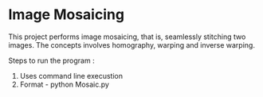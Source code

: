 # Image Mosaicing
 
 This project performs image mosaicing, that is, seamlessly stitching two images. The concepts involves homography, warping and inverse warping.
 
 Steps to run the program :
 1. Uses command line execustion
 2. Format - python Mosaic.py <folder-name> <source-image> <destination-image> <destination-location>
